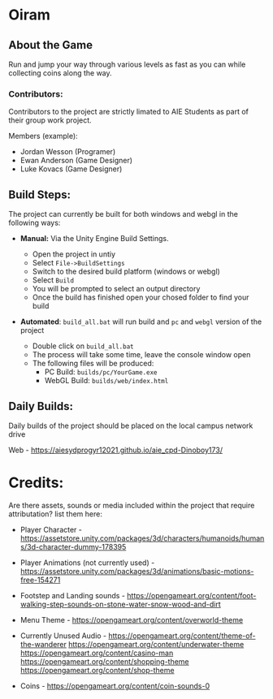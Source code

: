 # Oiram

## About the Game
Run and jump your way through various levels as fast as you can while collecting coins along the way.

### Contributors:
Contributors to the project are strictly limated to AIE Students as part of their group work project.

Members (example):
 - Jordan Wesson (Programer)
 - Ewan Anderson (Game Designer)
 - Luke Kovacs (Game Designer)

## Build Steps:
The project can currently be built for both windows and webgl in the following ways:

* **Manual:** Via the Unity Engine Build Settings.
  * Open the project in untiy
  * Select `File->BuildSettings`
  * Switch to the desired build platform (windows or webgl)
  * Select `Build`
  * You will be prompted to select an output directory
  * Once the build has finished open your chosed folder to find your build

* **Automated**: `build_all.bat` will run build and `pc` and `webgl` version of the project
  * Double click on `build_all.bat`
  * The process will take some time, leave the console window open
  * The following files will be produced:
    * PC Build: `builds/pc/YourGame.exe` 
    * WebGL Build: `builds/web/index.html`

## Daily Builds:
Daily builds of the project should be placed on the local campus network drive

Web - https://aiesydprogyr12021.github.io/aie_cpd-Dinoboy173/

# Credits:
 Are there assets, sounds or media included within the project that require attributation? list them here:
 - Player Character - 				https://assetstore.unity.com/packages/3d/characters/humanoids/humans/3d-character-dummy-178395
 - Player Animations (not currently used) - 	https://assetstore.unity.com/packages/3d/animations/basic-motions-free-154271
 - Footstep and Landing sounds - 		https://opengameart.org/content/foot-walking-step-sounds-on-stone-water-snow-wood-and-dirt
 - Menu Theme - 				https://opengameart.org/content/overworld-theme

 - Currently Unused Audio -			https://opengameart.org/content/theme-of-the-wanderer
						https://opengameart.org/content/underwater-theme
						https://opengameart.org/content/casino-man
						https://opengameart.org/content/shopping-theme
						https://opengameart.org/content/shop-theme

 - Coins - 					https://opengameart.org/content/coin-sounds-0